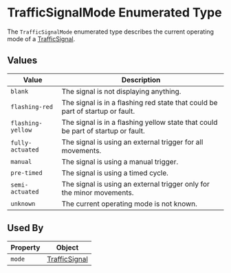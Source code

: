 # TrafficSignalMode Enumerated Type
The `TrafficSignalMode` enumerated type describes the current operating mode of a [TrafficSignal](/spec-content/objects/TrafficSignal.md).  

## Values
Value | Description 
--- | ---
`blank` | The signal is not displaying anything.
`flashing-red` | The signal is in a flashing red state that could be part of startup or fault.
`flashing-yellow` | The signal is in a flashing yellow state that could be part of startup or fault.
`fully-actuated` | The signal is using an external trigger for all movements.
`manual` | The signal is using a manual trigger.
`pre-timed` | The signal is using a timed cycle.
`semi-actuated` | The signal is using an external trigger only for the minor movements.
`unknown` | The current operating mode is not known.

## Used By
Property | Object
--- | ---
`mode` | [TrafficSignal](/spec-content/objects/TrafficSignal.md)